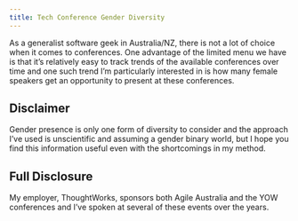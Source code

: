 ```yaml
---
title: Tech Conference Gender Diversity
---
```


As a generalist software geek in Australia/NZ, there is not a lot of choice when it comes to conferences. One advantage of the limited menu we have is that it’s relatively easy to track trends of the available conferences over time and one such trend I’m particularly interested in is how many female speakers get an opportunity to present at these conferences.

## Disclaimer

Gender presence is only one form of diversity to consider and the approach I’ve used is unscientific and assuming a gender binary world, but I hope you find this information useful even with the shortcomings in my method.

## Full Disclosure

My employer, ThoughtWorks, sponsors both Agile Australia and the YOW conferences and I’ve spoken at several of these events over the years.
